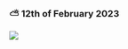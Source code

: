   
### ⛅ 12th of February 2023

![](https://i.pinimg.com/originals/04/3a/50/043a5027a19fa49e32296f929832f01c.gif)

 
